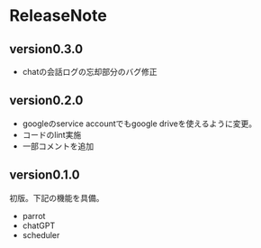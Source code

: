 # ReleaseNote
## version0.3.0
- chatの会話ログの忘却部分のバグ修正

## version0.2.0
- googleのservice accountでもgoogle driveを使えるように変更。
- コードのlint実施
- 一部コメントを追加

## version0.1.0
初版。下記の機能を具備。
- parrot
- chatGPT
- scheduler
